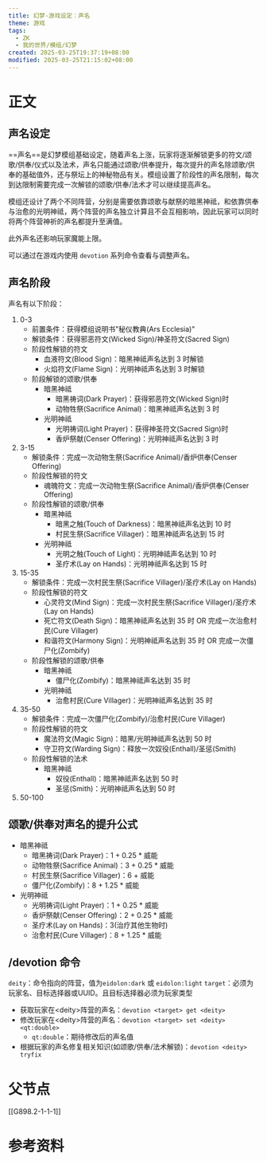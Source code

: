 ```yaml
---
title: 幻梦-游戏设定：声名
theme: 游戏
tags:
  - ZK
  - 我的世界/模组/幻梦
created: 2025-03-25T19:37:19+08:00
modified: 2025-03-25T21:15:02+08:00
---
```

# 正文
## 声名设定
==声名==是幻梦模组基础设定，随着声名上涨，玩家将逐渐解锁更多的符文/颂歌/供奉/仪式以及法术，声名只能通过颂歌/供奉提升，每次提升的声名除颂歌/供奉的基础值外，还与祭坛上的神秘物品有关。模组设置了阶段性的声名限制，每次到达限制需要完成一次解锁的颂歌/供奉/法术才可以继续提高声名。

模组还设计了两个不同阵营，分别是需要依靠颂歌与献祭的暗黑神祗，和依靠供奉与治愈的光明神祗，两个阵营的声名独立计算且不会互相影响，因此玩家可以同时将两个阵营神祈的声名都提升至满值。

此外声名还影响玩家魔能上限。

可以通过在游戏内使用 `devotion` 系列命令查看与调整声名。
## 声名阶段
声名有以下阶段：
1. 0-3
	- 前置条件：获得模组说明书"秘仪教典(Ars Ecclesia)"
	- 解锁条件：获得邪恶符文(Wicked Sign)/神圣符文(Sacred Sign)
	- 阶段性解锁的符文
		- 血液符文(Blood Sign)：暗黑神祗声名达到 3 时解锁
		- 火焰符文(Flame Sign)：光明神祗声名达到 3 时解锁
	- 阶段解锁的颂歌/供奉
		- 暗黑神祗
			- 暗黑祷词(Dark Prayer)：获得邪恶符文(Wicked Sign)时
			- 动物牲祭(Sacrifice Animal)：暗黑神祗声名达到 3 时
		- 光明神祗
			- 光明祷词(Light Prayer)：获得神圣符文(Sacred Sign)时
			- 香炉祭献(Censer Offering)：光明神祗声名达到 3 时
2. 3-15
	- 解锁条件：完成一次动物生祭(Sacrifice Animal)/香炉供奉(Censer Offering)
	- 阶段性解锁的符文
		- 魂魄符文：完成一次动物生祭(Sacrifice Animal)/香炉供奉(Censer Offering)
	- 阶段性解锁的颂歌/供奉
		- 暗黑神祗
			- 暗黑之触(Touch of Darkness)：暗黑神祗声名达到 10 时
			- 村民生祭(Sacrifice Villager)：暗黑神祗声名达到 15 时
		- 光明神祗
			- 光明之触(Touch of Light)：光明神祗声名达到 10 时
			- 圣疗术(Lay on Hands)：光明神祗声名达到 15 时
3. 15-35
	- 解锁条件：完成一次村民生祭(Sacrifice Villager)/圣疗术(Lay on Hands)
	- 阶段性解锁的符文
		- 心灵符文(Mind Sign)：完成一次村民生祭(Sacrifice Villager)/圣疗术(Lay on Hands)
		- 死亡符文(Death Sign)：暗黑神祗声名达到 35 时 OR 完成一次治愈村民(Cure Villager)
		- 和谐符文(Harmony Sign)：光明神祗声名达到 35 时 OR 完成一次僵尸化(Zombify)
	- 阶段性解锁的颂歌/供奉
		- 暗黑神祗
			- 僵尸化(Zombify)：暗黑神祗声名达到 35 时
		- 光明神祗
			- 治愈村民(Cure Villager)：光明神祗声名达到 35 时
4. 35-50
	- 解锁条件：完成一次僵尸化(Zombify)/治愈村民(Cure Villager)
	- 阶段性解锁的符文
		- 魔法符文(Magic Sign)：暗黑/光明神祗声名达到 50 时
		- 守卫符文(Warding Sign)：释放一次奴役(Enthall)/圣惩(Smith)
	- 阶段性解锁的法术
		- 暗黑神祗
			- 奴役(Enthall)：暗黑神祗声名达到 50 时
			- 圣惩(Smith)：光明神祗声名达到 50 时
5. 50-100
## 颂歌/供奉对声名的提升公式
- 暗黑神祗
	- 暗黑祷词(Dark Prayer)：1 + 0.25 \* 威能
	- 动物牲祭(Sacrifice Animal)：3 + 0.25 \* 威能
	- 村民生祭(Sacrifice Villager)：6 + 威能
	- 僵尸化(Zombify)：8 + 1.25 \* 威能
- 光明神祗
	- 光明祷词(Light Prayer)：1 + 0.25 \* 威能
	- 香炉祭献(Censer Offering)：2 + 0.25 \* 威能
	- 圣疗术(Lay on Hands)：3(治疗其他生物时)
	- 治愈村民(Cure Villager)：8 + 1.25 \* 威能
## \/devotion 命令
`deity`：命令指向的阵营，值为`eidolon:dark` 或 `eidolon:light`
`target`：必须为玩家名、目标选择器或UUID。且目标选择器必须为玩家类型
- 获取玩家在\<deity\>阵营的声名：`devotion <target> get <deity>`
- 修改玩家在\<deity\>阵营的声名：`devotion <target> set <deity> <qt:double>`
	- `qt:double`：期待修改后的声名值
- 根据玩家的声名修复相关知识(如颂歌/供奉/法术解锁)：`devotion <deity> tryfix`

# 父节点
[[G898.2-1-1-1]]

# 参考资料
[^1]: [MC百科 - Eidolon: Repraised - 游戏设定：声名](https://www.mcmod.cn/item/828725.html)：关于声名的介绍及如何获取